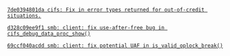 [`7de0394801da cifs: Fix in error types returned for out-of-credit situations.`](https://chenxiaosong.com/courses/smb/patches/cifs-Fix-in-error-types-returned-for-out-of-credit-s.html)

[`d328c09ee9f1 smb: client: fix use-after-free bug in cifs_debug_data_proc_show()`](https://chenxiaosong.com/courses/smb/patches/cve-smb-client-fix-use-after-free-bug-in-cifs_debug_data.html)

[`69ccf040acdd smb: client: fix potential UAF in is_valid_oplock_break()`](https://chenxiaosong.com/courses/smb/patches/cve-smb-client-fix-potential-UAF-in-is_valid_oplock_brea.html)

